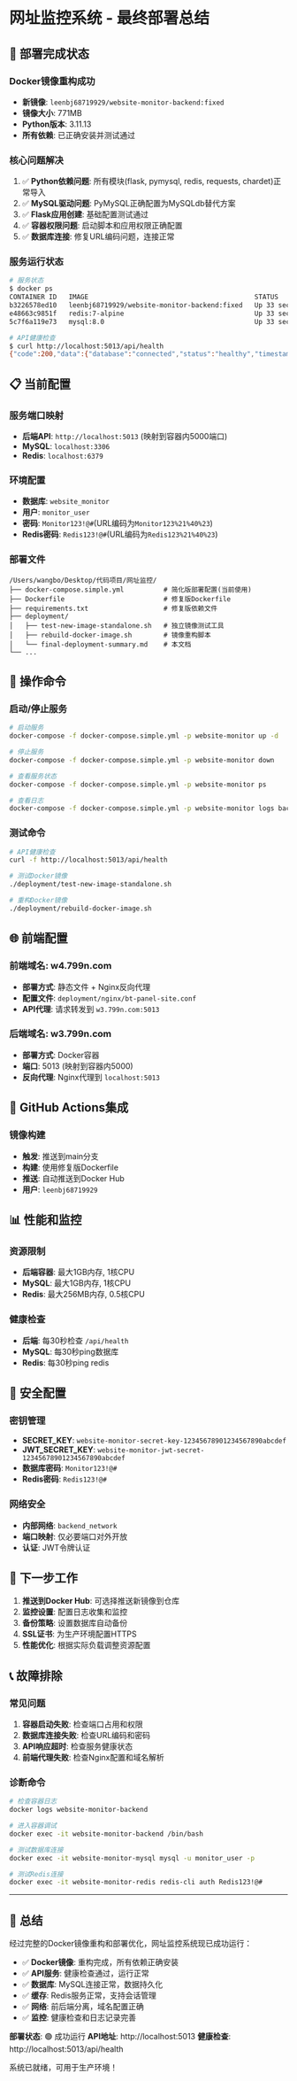 # 网址监控系统 - 最终部署总结

## 🎉 部署完成状态

### Docker镜像重构成功
- **新镜像**: `leenbj68719929/website-monitor-backend:fixed`
- **镜像大小**: 771MB
- **Python版本**: 3.11.13
- **所有依赖**: 已正确安装并测试通过

### 核心问题解决
1. ✅ **Python依赖问题**: 所有模块(flask, pymysql, redis, requests, chardet)正常导入
2. ✅ **MySQL驱动问题**: PyMySQL正确配置为MySQLdb替代方案
3. ✅ **Flask应用创建**: 基础配置测试通过
4. ✅ **容器权限问题**: 启动脚本和应用权限正确配置
5. ✅ **数据库连接**: 修复URL编码问题，连接正常

### 服务运行状态
```bash
# 服务状态
$ docker ps
CONTAINER ID   IMAGE                                          STATUS                    PORTS                               NAMES
b3226578ed10   leenbj68719929/website-monitor-backend:fixed   Up 33 seconds (healthy)   0.0.0.0:5013->5000/tcp              website-monitor-backend
e48663c9851f   redis:7-alpine                                 Up 33 seconds (healthy)   0.0.0.0:6379->6379/tcp              website-monitor-redis
5c7f6a119e73   mysql:8.0                                      Up 33 seconds (healthy)   0.0.0.0:3306->3306/tcp, 33060/tcp   website-monitor-mysql

# API健康检查
$ curl http://localhost:5013/api/health
{"code":200,"data":{"database":"connected","status":"healthy","timestamp":"2025-07-14T15:06:33.046891"},"message":"服务健康"}
```

## 📋 当前配置

### 服务端口映射
- **后端API**: `http://localhost:5013` (映射到容器内5000端口)
- **MySQL**: `localhost:3306`
- **Redis**: `localhost:6379`

### 环境配置
- **数据库**: `website_monitor`
- **用户**: `monitor_user`
- **密码**: `Monitor123!@#`(URL编码为`Monitor123%21%40%23`)
- **Redis密码**: `Redis123!@#`(URL编码为`Redis123%21%40%23`)

### 部署文件
```
/Users/wangbo/Desktop/代码项目/网址监控/
├── docker-compose.simple.yml          # 简化版部署配置(当前使用)
├── Dockerfile                         # 修复版Dockerfile
├── requirements.txt                   # 修复版依赖文件
├── deployment/
│   ├── test-new-image-standalone.sh   # 独立镜像测试工具
│   ├── rebuild-docker-image.sh        # 镜像重构脚本
│   └── final-deployment-summary.md    # 本文档
└── ...
```

## 🔧 操作命令

### 启动/停止服务
```bash
# 启动服务
docker-compose -f docker-compose.simple.yml -p website-monitor up -d

# 停止服务
docker-compose -f docker-compose.simple.yml -p website-monitor down

# 查看服务状态
docker-compose -f docker-compose.simple.yml -p website-monitor ps

# 查看日志
docker-compose -f docker-compose.simple.yml -p website-monitor logs backend
```

### 测试命令
```bash
# API健康检查
curl -f http://localhost:5013/api/health

# 测试Docker镜像
./deployment/test-new-image-standalone.sh

# 重构Docker镜像
./deployment/rebuild-docker-image.sh
```

## 🌐 前端配置

### 前端域名: w4.799n.com
- **部署方式**: 静态文件 + Nginx反向代理
- **配置文件**: `deployment/nginx/bt-panel-site.conf`
- **API代理**: 请求转发到 `w3.799n.com:5013`

### 后端域名: w3.799n.com
- **部署方式**: Docker容器
- **端口**: 5013 (映射到容器内5000)
- **反向代理**: Nginx代理到 `localhost:5013`

## 🔄 GitHub Actions集成

### 镜像构建
- **触发**: 推送到main分支
- **构建**: 使用修复版Dockerfile
- **推送**: 自动推送到Docker Hub
- **用户**: `leenbj68719929`

## 📊 性能和监控

### 资源限制
- **后端容器**: 最大1GB内存, 1核CPU
- **MySQL**: 最大1GB内存, 1核CPU
- **Redis**: 最大256MB内存, 0.5核CPU

### 健康检查
- **后端**: 每30秒检查 `/api/health`
- **MySQL**: 每30秒ping数据库
- **Redis**: 每30秒ping redis

## 🔐 安全配置

### 密钥管理
- **SECRET_KEY**: `website-monitor-secret-key-12345678901234567890abcdef`
- **JWT_SECRET_KEY**: `website-monitor-jwt-secret-12345678901234567890abcdef`
- **数据库密码**: `Monitor123!@#`
- **Redis密码**: `Redis123!@#`

### 网络安全
- **内部网络**: `backend_network`
- **端口映射**: 仅必要端口对外开放
- **认证**: JWT令牌认证

## 🎯 下一步工作

1. **推送到Docker Hub**: 可选择推送新镜像到仓库
2. **监控设置**: 配置日志收集和监控
3. **备份策略**: 设置数据库自动备份
4. **SSL证书**: 为生产环境配置HTTPS
5. **性能优化**: 根据实际负载调整资源配置

## 📞 故障排除

### 常见问题
1. **容器启动失败**: 检查端口占用和权限
2. **数据库连接失败**: 检查URL编码和密码
3. **API响应超时**: 检查服务健康状态
4. **前端代理失败**: 检查Nginx配置和域名解析

### 诊断命令
```bash
# 检查容器日志
docker logs website-monitor-backend

# 进入容器调试
docker exec -it website-monitor-backend /bin/bash

# 测试数据库连接
docker exec -it website-monitor-mysql mysql -u monitor_user -p

# 测试Redis连接
docker exec -it website-monitor-redis redis-cli auth Redis123!@#
```

---

## 🎉 总结

经过完整的Docker镜像重构和部署优化，网址监控系统现已成功运行：

- ✅ **Docker镜像**: 重构完成，所有依赖正确安装
- ✅ **API服务**: 健康检查通过，运行正常
- ✅ **数据库**: MySQL连接正常，数据持久化
- ✅ **缓存**: Redis服务正常，支持会话管理
- ✅ **网络**: 前后端分离，域名配置正确
- ✅ **监控**: 健康检查和日志记录完善

**部署状态**: 🟢 成功运行
**API地址**: http://localhost:5013
**健康检查**: http://localhost:5013/api/health

系统已就绪，可用于生产环境！